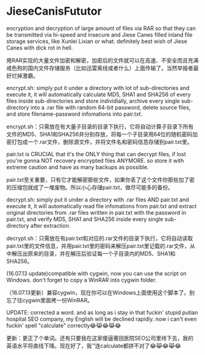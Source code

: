 # JieseCanisFututor
encryption and decryption of large amount of files via RAR so that they can be transmitted via hi-speed and insecure and Jiese Canes filled inland file storage services, like Xunlei Lixian or what. definitely best wish of Jiese Canes with dick rot in hell.


用RAR实现的大量文件加密和解密，加密后的文件就可以在高速、不安全而且充满戒色狗的国内文件存储服务（比如迅雷离线或者什么）上面传输了。当然举报者最好烂掉激霸。


encrypt.sh: simply put it under a directory with lot of sub-directories and execute it, it will automatically calculate MD5, SHA1 and SHA256 of every files inside sub-directories and store individially, archive every single sub-directory into a .rar file with random 64-bit password, delete source files, and store filename-password infomations into pair.txt. 

encrypt.sh：只需放在有大量子目录的目录下执行，它将自动计算子目录下所有文件的MD5、SHA1和SHA256并分别存放，将每一个子目录用64位的随机密码加密打包成一个.rar文件，删除源文件，并将文件名和密码信息存储到pair.txt里。


pair.txt is CRUCIAL that it's the ONLY thing that can decrypt  files, if lost you're gonna NOT recovery encrypted files ANYMORE. so store it with extreme caution and have as many backups as possible. 

pair.txt至关重要，只有它才能解密那些文件，如果你丢了这个文件你那些加了密的压缩包就成了一堆废物。所以小心存储pair.txt，做尽可能多的备份。


decrypt.sh: simply put it under a directory with .rar files AND pair.txt and execute it, it will automatically read file infomations from pair.txt and extract original directories from .rar files written in pair.txt with the password in pair.txt, and verify MD5, SHA1 and SHA256 inside every single sub-directory after extraction. 

decrypt.sh：只需放在有pair.txt和对应的.rar文件的目录下执行，它将自动读取pair.txt里的文件信息，并用pair.txt里的密码来解压pair.txt里记载的.rar文件，从中解压出原来的目录，并在解压后验证每一个子目录内的MD5、SHA1和SHA256。


(16.07.13 update)compatible with cygwin, now you can use the script on Windows. don't forget to copy a WinRAR into cygwin folder. 

（16.07.13更新）兼容cygwin，现在你可以在Windows上面使用这个脚本了。别忘了往cygwin里面拷一份WinRAR。


UPDATE: corrected a word. and as long as i stay in that fuckin' stupid putian hospital SEO company, my English will be declined rapidly. now i can't even fuckin' spell "calculate" correctly:joy::joy_cat::joy::joy_cat::joy:

更新：更正了个单词。还有只要我在这家傻逼莆田医院SEO公司里待下去，我的英语水平将直线下降。现在好了，我™连calculate都拼不对了:joy::joy_cat::joy::joy_cat::joy:
